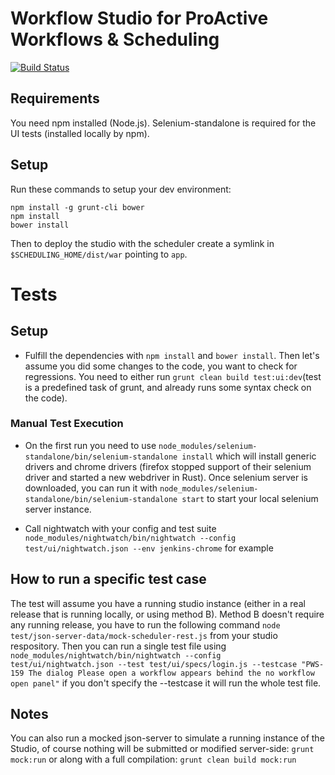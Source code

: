 # Workflow Studio for ProActive Workflows & Scheduling

[![Build Status](http://jenkins.activeeon.com/buildStatus/icon?job=studio)](http://jenkins.activeeon.com/job/studio/)


## Requirements
You need npm installed (Node.js).
Selenium-standalone is required for the UI tests (installed locally by npm).


## Setup

Run these commands to setup your dev environment:

```
npm install -g grunt-cli bower
npm install
bower install
```

Then to deploy the studio with the scheduler create a symlink in `$SCHEDULING_HOME/dist/war`
pointing to `app`.

# Tests

## Setup
- Fulfill the dependencies with `npm install` and `bower install`.
Then let's assume you did some changes to the code, you want to check for regressions.
 You need to either run `grunt clean build test:ui:dev`(test is a predefined task of grunt,
  and already runs some syntax check on the code).

### Manual Test Execution
- On the first run you need to use `node_modules/selenium-standalone/bin/selenium-standalone install` which
    will install generic drivers and chrome drivers (firefox stopped support of their selenium driver and
     started a new webdriver in Rust). Once selenium server is downloaded,
      you can run it with `node_modules/selenium-standalone/bin/selenium-standalone start` to start
       your local selenium server instance.

- Call nightwatch with your config and test suite
`node_modules/nightwatch/bin/nightwatch --config test/ui/nightwatch.json --env jenkins-chrome` for example


## How to run a specific test case
The test will assume you have a running studio instance (either in a real release that is running locally, or using method B). Method B doesn't require any running release, you have to run the following command `node test/json-server-data/mock-scheduler-rest.js` from your studio respository. Then you can run a single test file using `node_modules/nightwatch/bin/nightwatch --config test/ui/nightwatch.json --test test/ui/specs/login.js --testcase "PWS-159 The dialog Please open a workflow appears behind the no workflow open panel"`
if you don't specify the --testcase it will run the whole test file.

## Notes
You can also run a mocked json-server to simulate a running instance of the Studio, of course nothing will be submitted or modified server-side:
`grunt mock:run`
or along with a full compilation:
`grunt clean build mock:run`
